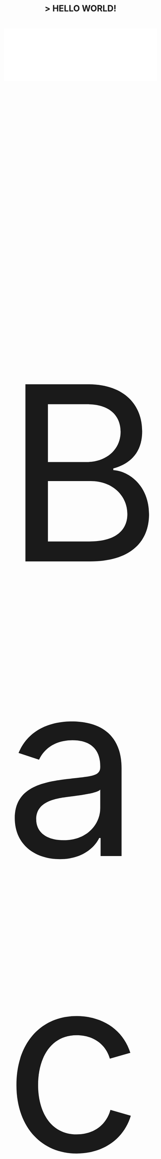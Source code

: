 <h1 align="center"> > HELLO WORLD! </h1>
<br>
<p> <img src="/github-metrics.svg" alt="Metrics" /> </p>
<p Style="font-size: 50rem;"> Backend | DevOps | Networking </p>


[![](https://visitcount.itsvg.in/api?id=Erfan-Fazeli&icon=2&color=1)](https://visitcount.itsvg.in)

<!-- Proudly created with GPRM ( https://gprm.itsvg.in ) -->
